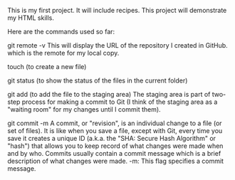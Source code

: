 This is my first project.  It will include recipes. This project will demonstrate my HTML skills.  

Here are the commands used so far:

git remote -v
This will display the URL of the repository I created in GitHub. which is the remote for my local copy.

touch (to create a new file)

git status (to show the status of the files in the current folder)

git add (to add the file to the staging area)
The staging area is part of two-step process for making a commit to Git (I think of the staging area as a "waiting room" for my changes until I commit them).

git commit -m
A commit, or "revision", is an individual change to a file (or set of files).  It is like when you save a file, except with Git, every time you save it creates a unique ID (a.k.a. the "SHA: Secure Hash Algorithm" or "hash") that allows you to keep record of what changes were made when and by who.  Commits usually contain a commit message which is a brief description of what changes were made.
-m: This flag specifies a commit message.



